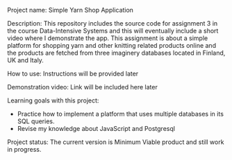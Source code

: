 Project name: Simple Yarn Shop Application

Description:
This repository includes the source code for assignment 3 in the course Data-Intensive Systems and this will eventually include a short video where I demonstrate the app.
This assignment is about a simple platform for shopping yarn and other knitting related products online and the products are fetched from three imaginery databases located in Finland, UK and Italy.

How to use: 
Instructions will be provided later

Demonstration video: 
Link will be included here later

Learning goals with this project: 
- Practice how to implement a platform that uses multiple databases in its SQL queries.
- Revise my knowledge about JavaScript and Postgresql

Project status:
  The current version is Minimum Viable product and still work in progress.

